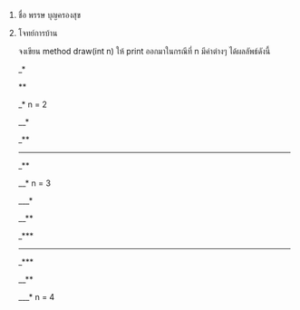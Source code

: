 1. ชื่อ พรรษ บุญครองสุข

2. โจทย์การบ้าน

    จงเขียน method draw(int n) ให้ print ออกมาในกรณีที่ n มีค่าต่างๆ ได้ผลลัพธ์ดังนี้

    _*

    **

    _* n = 2

    __*

    _**

    ***

    _**

    __* n = 3

    ___*

    __**

    _***

    ****

    _***

    __**
    
    ___* n = 4